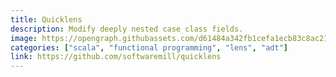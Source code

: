 ```yaml
---
title: Quicklens
description: Modify deeply nested case class fields.
image: https://opengraph.githubassets.com/d61484a342fb1cefa1ecb83c8ac215c1425d6b0af9099b7d4c22fea22547d339/softwaremill/quicklens
categories: ["scala", "functional programming", "lens", "adt"]
link: https://github.com/softwaremill/quicklens
---
```

